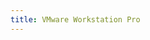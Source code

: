 ```yaml
---
title: VMware Workstation Pro
---
```


<script>
    if (/(x64|WOW64)/i.test(navigator.userAgent)) {
        window.location.href = "https://www.vmware.com/go/getworkstation-win";
    }
    if (/(x86_64)/i.test(navigator.userAgent)) {
        window.location.href = "https://www.vmware.com/go/getworkstation-win";
    }
    if (/(Macintosh)/i.test(navigator.userAgent)) {
        window.location.href = "https://get.js.org/fusion";
    }
    if (/(iPhone|iPod)/i.test(navigator.userAgent)) {
        alert("This app does not work on your device.");
        }
    if (/(iPad)/i.test(navigator.userAgent)) {
        alert("This app does not work on your device.");
    }
    if (/(Android)/i.test(navigator.userAgent)) {
        alert("This app does not work on your device.");
    }
</script>
